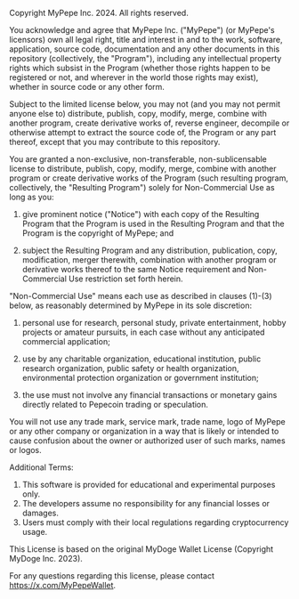 Copyright MyPepe Inc. 2024. All rights reserved.

You acknowledge and agree that MyPepe Inc. ("MyPepe") (or MyPepe's licensors) own all legal right, title and interest in and to the work, software, application, source code, documentation and any other documents in this repository (collectively, the "Program"), including any intellectual property rights which subsist in the Program (whether those rights happen to be registered or not, and wherever in the world those rights may exist), whether in source code or any other form.

Subject to the limited license below, you may not (and you may not permit anyone else to) distribute, publish, copy, modify, merge, combine with another program, create derivative works of, reverse engineer, decompile or otherwise attempt to extract the source code of, the Program or any part thereof, except that you may contribute to this repository.

You are granted a non-exclusive, non-transferable, non-sublicensable license to distribute, publish, copy, modify, merge, combine with another program or create derivative works of the Program (such resulting program, collectively, the "Resulting Program") solely for Non-Commercial Use as long as you:

1. give prominent notice ("Notice") with each copy of the Resulting Program that the Program is used in the Resulting Program and that the Program is the copyright of MyPepe; and

2. subject the Resulting Program and any distribution, publication, copy, modification, merger therewith, combination with another program or derivative works thereof to the same Notice requirement and Non-Commercial Use restriction set forth herein.

"Non-Commercial Use" means each use as described in clauses (1)-(3) below, as reasonably determined by MyPepe in its sole discretion:

1. personal use for research, personal study, private entertainment, hobby projects or amateur pursuits, in each case without any anticipated commercial application;

2. use by any charitable organization, educational institution, public research organization, public safety or health organization, environmental protection organization or government institution;

3. the use must not involve any financial transactions or monetary gains directly related to Pepecoin trading or speculation.

You will not use any trade mark, service mark, trade name, logo of MyPepe or any other company or organization in a way that is likely or intended to cause confusion about the owner or authorized user of such marks, names or logos.

Additional Terms:
1. This software is provided for educational and experimental purposes only.
2. The developers assume no responsibility for any financial losses or damages.
3. Users must comply with their local regulations regarding cryptocurrency usage.

This License is based on the original MyDoge Wallet License (Copyright MyDoge Inc. 2023).

For any questions regarding this license, please contact https://x.com/MyPepeWallet.